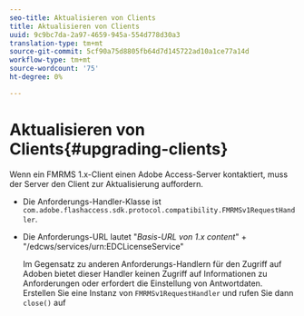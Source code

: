 ```yaml
---
seo-title: Aktualisieren von Clients
title: Aktualisieren von Clients
uuid: 9c9bc7da-2a97-4659-945a-554d778d30a3
translation-type: tm+mt
source-git-commit: 5cf90a75d8805fb64d7d145722ad10a1ce77a14d
workflow-type: tm+mt
source-wordcount: '75'
ht-degree: 0%

---
```



# Aktualisieren von Clients{#upgrading-clients}

Wenn ein FMRMS 1.x-Client einen Adobe Access-Server kontaktiert, muss der Server den Client zur Aktualisierung auffordern.

* Die Anforderungs-Handler-Klasse ist `com.adobe.flashaccess.sdk.protocol.compatibility.FMRMSv1RequestHandler`.
* Die Anforderungs-URL lautet &quot;*Basis-URL von 1.x content*&quot; + &quot;/edcws/services/urn:EDCLicenseService&quot;

   Im Gegensatz zu anderen Anforderungs-Handlern für den Zugriff auf Adoben bietet dieser Handler keinen Zugriff auf Informationen zu Anforderungen oder erfordert die Einstellung von Antwortdaten. Erstellen Sie eine Instanz von `FMRMSv1RequestHandler` und rufen Sie dann `close()` auf